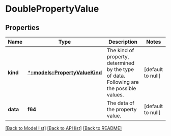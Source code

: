 # DoublePropertyValue

## Properties
Name | Type | Description | Notes
------------ | ------------- | ------------- | -------------
**kind** | [***::models::PropertyValueKind**](PropertyValueKind.md) | The kind of property, determined by the type of data. Following are the possible values. | [default to null]
**data** | **f64** | The data of the property value. | [default to null]

[[Back to Model list]](../README.md#documentation-for-models) [[Back to API list]](../README.md#documentation-for-api-endpoints) [[Back to README]](../README.md)


